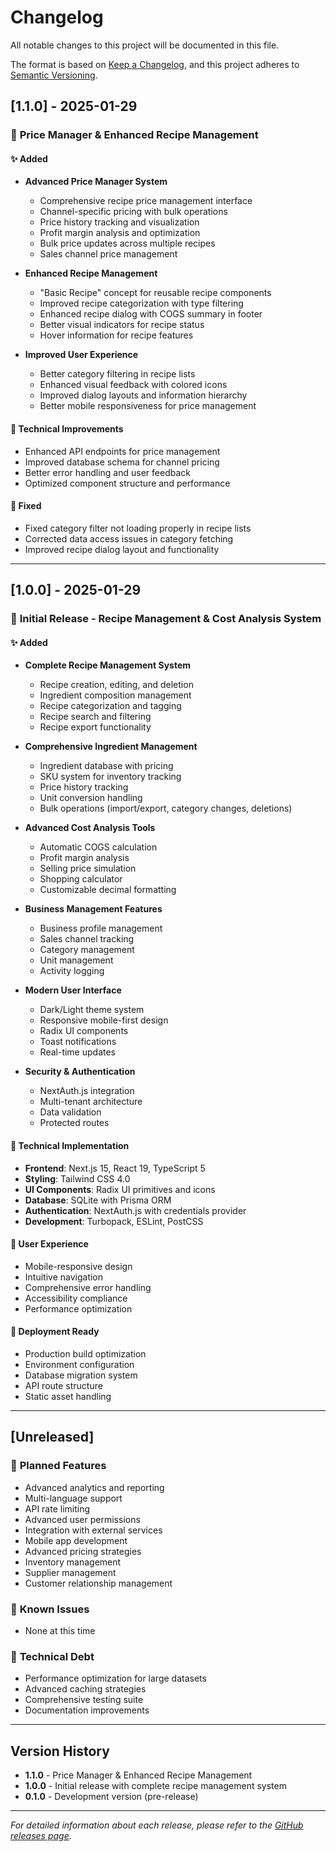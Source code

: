 # Changelog

All notable changes to this project will be documented in this file.

The format is based on [Keep a Changelog](https://keepachangelog.com/en/1.0.0/),
and this project adheres to [Semantic Versioning](https://semver.org/spec/v2.0.0.html).

## [1.1.0] - 2025-01-29

### 🎉 **Price Manager & Enhanced Recipe Management**

#### ✨ **Added**
- **Advanced Price Manager System**
  - Comprehensive recipe price management interface
  - Channel-specific pricing with bulk operations
  - Price history tracking and visualization
  - Profit margin analysis and optimization
  - Bulk price updates across multiple recipes
  - Sales channel price management

- **Enhanced Recipe Management**
  - "Basic Recipe" concept for reusable recipe components
  - Improved recipe categorization with type filtering
  - Enhanced recipe dialog with COGS summary in footer
  - Better visual indicators for recipe status
  - Hover information for recipe features

- **Improved User Experience**
  - Better category filtering in recipe lists
  - Enhanced visual feedback with colored icons
  - Improved dialog layouts and information hierarchy
  - Better mobile responsiveness for price management

#### 🔧 **Technical Improvements**
- Enhanced API endpoints for price management
- Improved database schema for channel pricing
- Better error handling and user feedback
- Optimized component structure and performance

#### 🐛 **Fixed**
- Fixed category filter not loading properly in recipe lists
- Corrected data access issues in category fetching
- Improved recipe dialog layout and functionality

---

## [1.0.0] - 2025-01-29

### 🎉 **Initial Release - Recipe Management & Cost Analysis System**

#### ✨ **Added**
- **Complete Recipe Management System**
  - Recipe creation, editing, and deletion
  - Ingredient composition management
  - Recipe categorization and tagging
  - Recipe search and filtering
  - Recipe export functionality

- **Comprehensive Ingredient Management**
  - Ingredient database with pricing
  - SKU system for inventory tracking
  - Price history tracking
  - Unit conversion handling
  - Bulk operations (import/export, category changes, deletions)

- **Advanced Cost Analysis Tools**
  - Automatic COGS calculation
  - Profit margin analysis
  - Selling price simulation
  - Shopping calculator
  - Customizable decimal formatting

- **Business Management Features**
  - Business profile management
  - Sales channel tracking
  - Category management
  - Unit management
  - Activity logging

- **Modern User Interface**
  - Dark/Light theme system
  - Responsive mobile-first design
  - Radix UI components
  - Toast notifications
  - Real-time updates

- **Security & Authentication**
  - NextAuth.js integration
  - Multi-tenant architecture
  - Data validation
  - Protected routes

#### 🔧 **Technical Implementation**
- **Frontend**: Next.js 15, React 19, TypeScript 5
- **Styling**: Tailwind CSS 4.0
- **UI Components**: Radix UI primitives and icons
- **Database**: SQLite with Prisma ORM
- **Authentication**: NextAuth.js with credentials provider
- **Development**: Turbopack, ESLint, PostCSS

#### 📱 **User Experience**
- Mobile-responsive design
- Intuitive navigation
- Comprehensive error handling
- Accessibility compliance
- Performance optimization

#### 🚀 **Deployment Ready**
- Production build optimization
- Environment configuration
- Database migration system
- API route structure
- Static asset handling

---

## [Unreleased]

### 🔮 **Planned Features**
- Advanced analytics and reporting
- Multi-language support
- API rate limiting
- Advanced user permissions
- Integration with external services
- Mobile app development
- Advanced pricing strategies
- Inventory management
- Supplier management
- Customer relationship management

### 🐛 **Known Issues**
- None at this time

### 🔧 **Technical Debt**
- Performance optimization for large datasets
- Advanced caching strategies
- Comprehensive testing suite
- Documentation improvements

---

## Version History

- **1.1.0** - Price Manager & Enhanced Recipe Management
- **1.0.0** - Initial release with complete recipe management system
- **0.1.0** - Development version (pre-release)

---

*For detailed information about each release, please refer to the [GitHub releases page](https://github.com/yourusername/racikresep/releases).*
